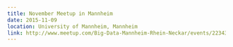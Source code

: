 ```yaml
---
title: November Meetup in Mannheim
date: 2015-11-09
location: University of Mannheim, Mannheim
link: http://www.meetup.com/Big-Data-Mannheim-Rhein-Neckar/events/223437365/
---
```


